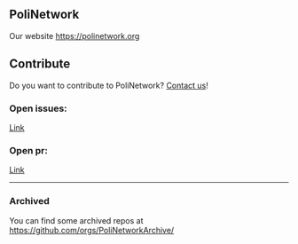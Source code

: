 ## PoliNetwork

Our website https://polinetwork.org

## Contribute

Do you want to contribute to PoliNetwork? [Contact us](https://polinetwork.org/learnmore/contacts/)!

### Open issues:
[Link](https://github.com/issues?q=is%3Aopen+is%3Aissue+org%3APoliNetworkOrg+archived%3Afalse+)

### Open pr:
[Link](https://github.com/issues?q=is%3Aopen+is%3Apr+org%3APoliNetworkOrg+archived%3Afalse+)

_________________

### Archived

You can find some archived repos at https://github.com/orgs/PoliNetworkArchive/

